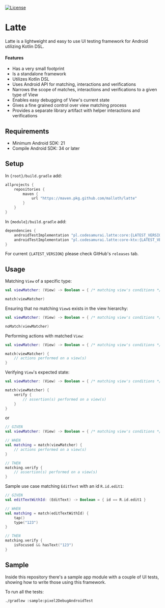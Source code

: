 [![License](https://img.shields.io/badge/License-Apache%202.0-green.svg)](https://opensource.org/licenses/Apache-2.0)

# Latte

Latte is a lightweight and easy to use UI testing framework for Android utilizing Kotlin DSL.

#### Features

- Has a very small footprint
- Is a standalone framework
- Utilizes Kotlin DSL
- Uses Android API for matching, interactions and verifications
- Narrows the scope of matches, interactions and verifications to a given type of View
- Enables easy debugging of View's current state
- Gives a fine grained control over view matching process
- Provides a separate library artifact with helper interactions and verifications

## Requirements

- Minimum Android SDK: 21
- Compile Android SDK: 34 or later

## Setup

In `{root}/build.gradle` add:

```gradle
allprojects {
    repositories {
        maven {
            url "https://maven.pkg.github.com/malloth/latte"
        }
    }
}
```

In `{module}/build.gradle` add:

```gradle
dependencies {
    androidTestImplementation "pl.codesamurai.latte:core:{LATEST_VERSION}"
    androidTestImplementation "pl.codesamurai.latte:core-ktx:{LATEST_VERSION}"
}
```

For current `{LATEST_VERSION}` please check GitHub's `releases` tab.

## Usage

Matching `View` of a specific type:

```kotlin
val viewMatcher: (View) -> Boolean = { /* matching view's conditions */ }

match(viewMatcher)
```

Ensuring that no matching `View`s exists in the view hierarchy:

```kotlin
val viewMatcher: (View) -> Boolean = { /* matching view's conditions */ }

noMatch(viewMatcher)
```

Performing actions with matched `View`:

```kotlin
val viewMatcher: (View) -> Boolean = { /* matching view's conditions */ }

match(viewMatcher) {
    // actions performed on a view(s)
}
```

Verifying `View`'s expected state:

```kotlin
val viewMatcher: (View) -> Boolean = { /* matching view's conditions */ }

match(viewMatcher) {
    verify {
        // assertion(s) performed on a view(s)
    }
}
```

or

```kotlin
// GIVEN
val viewMatcher: (View) -> Boolean = { /* matching view's conditions */ }

// WHEN
val matching = match(viewMatcher) {
    // actions performed on a view(s)
}

// THEN
matching.verify {
    // assertion(s) performed on a view(s)
}
```

Sample use case matching `EditText` with an id `R.id.edit1`:

```kotlin
// GIVEN
val editTextWithId: (EditText) -> Boolean = { id == R.id.edit1 }

// WHEN
val matching = match(editTextWithId) {
    tap()
    type("123")
}

// THEN
matching.verify {
    isFocused && hasText("123")
}
```

## Sample

Inside this repository there's a sample app module with a couple of UI tests,
showing how to write those using this framework.

To run all the tests:

```shell
./gradlew :sample:pixel2DebugAndroidTest
```
